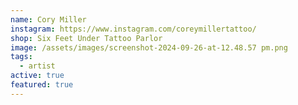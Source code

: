 ```yaml
---
name: Cory Miller
instagram: https://www.instagram.com/coreymillertattoo/
shop: Six Feet Under Tattoo Parlor
image: /assets/images/screenshot-2024-09-26-at-12.48.57 pm.png
tags:
  - artist
active: true
featured: true
---
```

